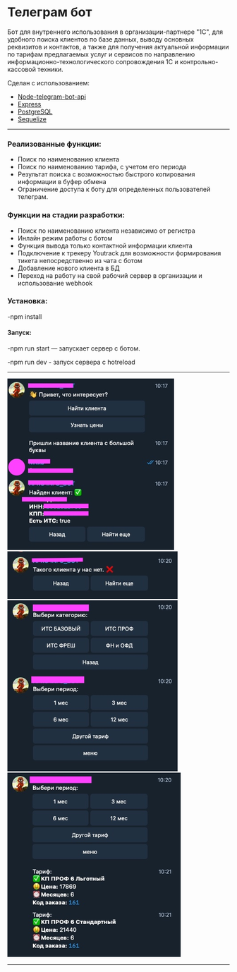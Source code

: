 # Телеграм бот

Бот для внутреннего использования в организации-партнере "1С", для удобного поиска клиентов по базе данных, выводу основных реквизитов и контактов, а также для получения актуальной информации по тарифам предлагаемых услуг и сервисов по направлению информационно-технологического сопровождения 1С и контрольно-кассовой техники.

Сделан с использованием:

* [Node-telegram-bot-api](https://github.com/yagop/node-telegram-bot-api)
* [Express](https://expressjs.com/ru/)
* [PostgreSQL](https://www.postgresql.org)
* [Sequelize](https://sequelize.org)

---

### Реализованные функции:
* Поиск по наименованию клиента
* Поиск по наименованию тарифа, с учетом его периода
* Результат поиска с возможностью быстрого копирования информации в буфер обмена
* Ограничение доступа к боту для определенных пользователей телеграм.
### Функции на стадии разработки:
* Поиск по наименованию клиента независимо от регистра
* Инлайн режим работы с ботом
* Функция вывода только контактной информации клиента
* Подключение к трекеру Youtrack для возможности формирования тикета непосредственно из чата с ботом
* Добавление нового клиента в БД
* Переход на работу на свой рабочий сервер в организации и использование webhook


### Установка:
-npm install
#### Запуск:
-npm run start — запускает сервер c ботом.

-npm run dev - запуск сервера с hotreload


---

![Приветствие](./docs/images/Main.jpeg)
![Не найден](./docs/images/Not_found.jpeg)
![Тарифы](./docs/images/rates.jpeg)
![Результаты](./docs/images/rates_result.jpg)

---


